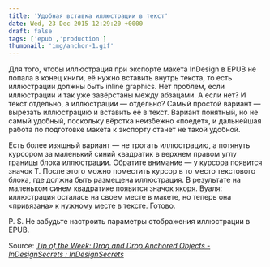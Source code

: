 ```yaml
---
title: 'Удобная вставка иллюстрации в текст'
date: Wed, 23 Dec 2015 12:29:20 +0000
draft: false
tags: ['epub','production']
thumbnail: 'img/anchor-1.gif'
---
```


Для того, чтобы иллюстрация при экспорте макета InDesign в EPUB не попала в конец книги, её нужно вставить внутрь текста, то есть иллюстрации должны быть inline graphics. Нет проблем, если иллюстрации и так уже завёрстаны между абзацами. А если нет? И текст отдельно, а иллюстрации — отдельно? Самый простой вариант — вырезать иллюстрацию и вставить её в текст. Вариант понятный, но не самый удобный, поскольку вёрстка неизбежно «поедет», и дальнейшая работа по подготовке макета к экспорту станет не такой удобной.

Есть более изящный вариант — не трогать иллюстрацию, а потянуть курсором за маленький синий квадратик в верхнем правом углу границы блока иллюстрации. Обратите внимание — у курсора появится значок Т. После этого можно поместить курсор в то место текстового блока, где должна быть размещена иллюстрация. В результате на маленьком синем квадратике появится значок якоря. Вуаля: иллюстрация осталась на своем месте в макете, но теперь она «привязана» к нужному месте в тексте. Готово.

P. S. Не забудьте настроить параметры отображения иллюстрации в EPUB.

Source: _[Tip of the Week: Drag and Drop Anchored Objects - InDesignSecrets : InDesignSecrets](http://indesignsecrets.com/drag-drop-anchored-objects.php)_